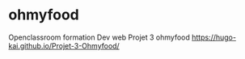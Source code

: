 # ohmyfood 
Openclassroom formation Dev web Projet 3 ohmyfood
https://hugo-kai.github.io/Projet-3-Ohmyfood/
